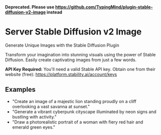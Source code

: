 **Deprecated. Please use https://github.com/TypingMind/plugin-stable-diffusion-v2-image instead**

# Server Stable Diffusion v2 Image

Generate Unique Images with the Stable Diffusion Plugin

Transform your imagination into stunning visuals using the power of Stable Diffusion. Easily create captivating images from just a few words.

**API Key Required:** You'll need a valid Stable API key. Obtain one from their website (free): https://platform.stability.ai/account/keys

## Examples

- "Create an image of a majestic lion standing proudly on a cliff overlooking a vast savanna at sunset."
- "Generate a vibrant cyberpunk cityscape illuminated by neon signs and bustling with activity."
- "Draw a photorealistic portrait of a woman with fiery red hair and emerald green eyes."
